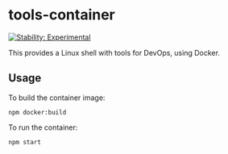 # tools-container

[![Stability: Experimental](https://masterminds.github.io/stability/experimental.svg)](https://masterminds.github.io/stability/experimental.html)

This provides a Linux shell with tools for DevOps, using Docker.

## Usage

To build the container image:

    npm docker:build

To run the container:

    npm start
